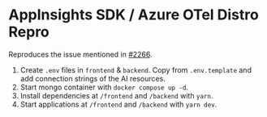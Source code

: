 # AppInsights SDK / Azure OTel Distro Repro

Reproduces the issue mentioned in [#2266](https://github.com/microsoft/ApplicationInsights-JS/issues/2266).

1. Create `.env` files in `frontend` & `backend`. Copy from `.env.template` and add connection strings of the AI resources.
2. Start mongo container with `docker compose up -d`.
3. Install dependencies at `/frontend` and `/backend` with `yarn`.
4. Start applications at `/frontend` and `/backend` with `yarn dev`.
